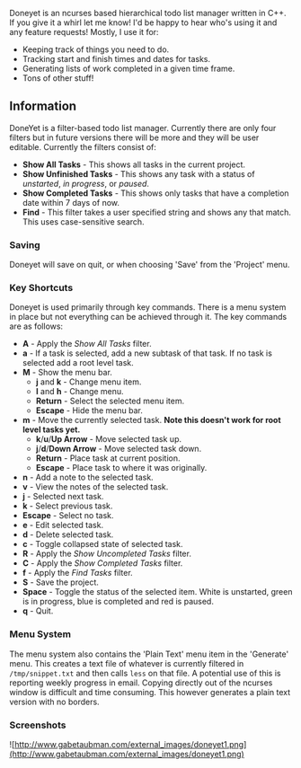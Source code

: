 Doneyet is an ncurses based hierarchical todo list manager written in C++.  If you give it a whirl let me know!  I'd be happy to hear who's using it and any feature requests!  Mostly, I use it for:
  * Keeping track of things you need to do.
  * Tracking start and finish times and dates for tasks.
  * Generating lists of work completed in a given time frame.
  * Tons of other stuff!

## Information ##
DoneYet is a filter-based todo list manager.  Currently there are only four filters but in future versions there will be more and they will be user editable.  Currently the filters consist of:
  * **Show All Tasks** - This shows all tasks in the current project.
  * **Show Unfinished Tasks** - This shows any task with a status of _unstarted_, _in progress_, or _paused_.
  * **Show Completed Tasks** - This shows only tasks that have a completion date within 7 days of now.
  * **Find** - This filter takes a user specified string and shows any that match.  This uses case-sensitive search.

### Saving ###
Doneyet will save on quit, or when choosing 'Save' from the 'Project' menu.

### Key Shortcuts ###
Doneyet is used primarily through key commands.  There is a menu system in place but not everything can be achieved through it.  The key commands are as follows:
  * **A** - Apply the _Show All Tasks_ filter.
  * **a** - If a task is selected, add a new subtask of that task.  If no task is selected add a root level task.
  * **M** - Show the menu bar.
    * **j** and **k** - Change menu item.
    * **l** and **h** - Change menu.
    * **Return** - Select the selected menu item.
    * **Escape** - Hide the menu bar.
  * **m** - Move the currently selected task. **Note this doesn't work for root level tasks yet.**
    * **k**/**u**/**Up Arrow** - Move selected task up.
    * **j**/**d**/**Down Arrow** - Move selected task down.
    * **Return** - Place task at current position.
    * **Escape** - Place task to where it was originally.
  * **n** - Add a note to the selected task.
  * **v** - View the notes of the selected task.
  * **j** - Selected next task.
  * **k** - Select previous task.
  * **Escape** - Select no task.
  * **e** - Edit selected task.
  * **d** - Delete selected task.
  * **c** - Toggle collapsed state of selected task.
  * **R** - Apply the _Show Uncompleted Tasks_ filter.
  * **C** - Apply the _Show Completed Tasks_ filter.
  * **f** - Apply the _Find Tasks_ filter.
  * **S** - Save the project.
  * **Space** - Toggle the status of the selected item.  White is unstarted, green is in progress, blue is completed and red is paused.
  * **q** - Quit.

### Menu System ###
The menu system also contains the 'Plain Text' menu item in the 'Generate' menu.  This creates a text file of whatever is currently filtered in `/tmp/snippet.txt` and then calls `less` on that file.  A potential use of this is reporting weekly progress in email.  Copying directly out of the ncurses window is difficult and time consuming.  This however generates a plain text version with no borders.

### Screenshots ###
![http://www.gabetaubman.com/external_images/doneyet1.png](http://www.gabetaubman.com/external_images/doneyet1.png)